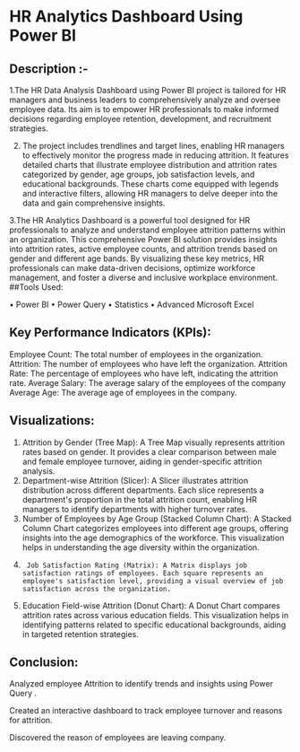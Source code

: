 
# HR Analytics Dashboard Using Power BI

## Description :-
1.The HR Data Analysis Dashboard using Power BI project is tailored for HR managers and business leaders to comprehensively analyze and oversee employee data. Its aim is to empower HR professionals to make informed decisions regarding employee retention, development, and recruitment strategies.

2. The project includes trendlines and target lines, enabling HR managers to effectively monitor the progress made in reducing attrition. It features detailed charts that illustrate employee distribution and attrition rates categorized by gender, age groups, job satisfaction levels, and educational backgrounds. These charts come equipped with legends and interactive filters, allowing HR managers to delve deeper into the data and gain comprehensive insights.

3.The HR Analytics Dashboard is a powerful tool designed for HR professionals to analyze and understand employee attrition patterns within an organization. This comprehensive Power BI solution provides insights into attrition rates, active employee counts, and attrition trends based on gender and different age bands. By visualizing these key metrics, HR professionals can make data-driven decisions, optimize workforce management, and foster a diverse and inclusive workplace environment.
##Tools Used:

•	Power BI
•	Power Query
•	Statistics
•	Advanced Microsoft Excel


## Key Performance Indicators (KPIs):


Employee Count: The total number of employees in the organization.
Attrition: The number of employees who have left the organization.
Attrition Rate: The percentage of employees who have left, indicating the attrition rate.
Average Salary: The average salary of the employees of the company 
Average Age: The average age of employees in the company.

## Visualizations:


1.	Attrition by Gender (Tree Map): A Tree Map visually represents attrition rates based on gender. It provides a clear comparison between male and female employee turnover, aiding in gender-specific attrition analysis.
2.	Department-wise Attrition (Slicer): A Slicer illustrates attrition distribution across different departments. Each slice represents a department's proportion in the total attrition count, enabling HR managers to identify departments with higher turnover rates.
3.	Number of Employees by Age Group (Stacked Column Chart): A Stacked Column Chart categorizes employees into different age groups, offering insights into the age demographics of the workforce. This visualization helps in understanding the age diversity within the organization.
4.		Job Satisfaction Rating (Matrix): A Matrix displays job satisfaction ratings of employees. Each square represents an employee's satisfaction level, providing a visual overview of job satisfaction across the organization.
5.	Education Field-wise Attrition (Donut Chart): A Donut Chart compares attrition rates across various education fields. This visualization helps in identifying patterns related to specific educational backgrounds, aiding in targeted retention strategies.

## Conclusion:


Analyzed employee Attrition to identify trends and insights using Power Query . 

Created an interactive dashboard to track employee turnover and reasons for attrition. 

Discovered the reason of employees are leaving company.

